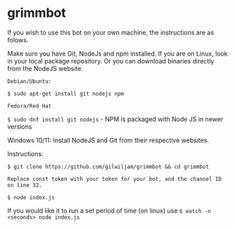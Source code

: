 # grimmbot
If you wish to use this bot on your own machine, the instructions are as folows. 

Make sure you have Git, NodeJs and npm installed. 
If you are on Linux, look in your local package repository. Or you can download binaries directly from the NodeJS website. 

`Debian/Ubuntu:` 

`$ sudo apt-get install git nodejs npm` 

`Fedora/Red Hat` 

`$ sudo dnf install git nodejs` - NPM is packaged with Node JS in newer versions

Windows 10/11: 
Install NodeJS and Git from their respective websites. 

Instructions:

`$ git clone https://github.com/gilwiljam/grimmbot && cd grimmbot`  

`Replace const token with your token for your bot, and the channel ID on line 32.` 

`$ node index.js`

If you would like it to run a set period of time (on linux) use `$ watch -n <seconds> node index.js`
